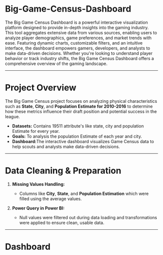 # Big-Game-Census-Dashboard
The Big Game Census Dashboard is a powerful interactive visualization platform designed to provide in-depth insights into the gaming industry. This tool aggregates extensive data from various sources, enabling users to analyze player demographics, game preferences, and market trends with ease. Featuring dynamic charts, customizable filters, and an intuitive interface, the dashboard empowers gamers, developers, and analysts to make data-driven decisions. Whether you're looking to understand player behavior or track industry shifts, the Big Game Census Dashboard offers a comprehensive overview of the gaming landscape.<hr>

# Project Overview
<p>The Big Game Census project focuses on analyzing physical characteristics such as <b>State</b>, <b>City</b>, and <b>Population Estimate for 2010-2016</b> to determine how these metrics influence their draft position and potential success in the league.
<ul>
  <li><b>Datasets:</b> Contains 19511 attribute's like state, city and population Estimate for every year.</li>
  <li><b>Goals:</b> To analysis the population Estimate of each  year and city.</li>
  <li><b>Dashboard:</b>The interactive dashboard visualizes Game Census data to help scouts and analysts make data-driven decisions.</li>
</ul></p><hr>

#  Data Cleaning & Preparation
<ol dir="auto">
<li>
<p dir="auto"><strong>Missing Values Handling:</strong></p>
<ul dir="auto">
<li>Columns like <strong>City</strong>, <strong>State</strong>, and <strong>Population Estimation</strong> which were filled using the average values.</li>
</ul>
</li>
<li>
<p dir="auto"><strong>Power Query in Power BI:</strong></p>
<ul dir="auto">
<li>Null values were filtered out during data loading and transformations were applied to ensure clean, usable data.</li>
</ul>
</li>
</ol> <hr>

# Dashboard







